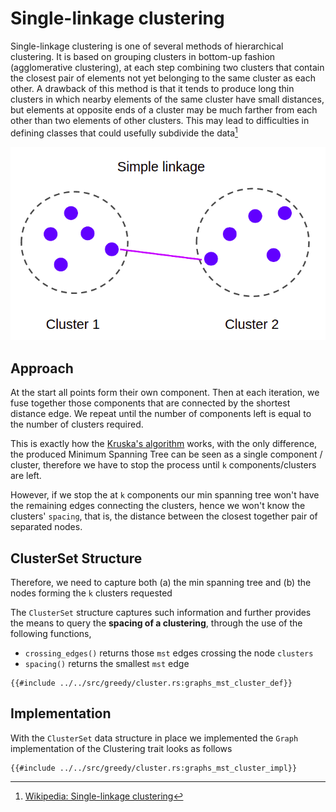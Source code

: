 # Single-linkage clustering
Single-linkage clustering is one of several methods of hierarchical clustering. It is based on grouping clusters in bottom-up fashion (agglomerative clustering), at each step combining two clusters that contain the closest pair of elements not yet belonging to the same cluster as each other. A drawback of this method is that it tends to produce long thin clusters in which nearby elements of the same cluster have small distances, but elements at opposite ends of a cluster may be much farther from each other than two elements of other clusters. This may lead to difficulties in defining classes that could usefully subdivide the data[^note]

![](img/definitive-guide-to-hierarchical-clustering-with-python-and-scikit-learn-11.webp)

## Approach
At the start all points form their own component. Then at each iteration, we fuse together those components that are connected by the shortest distance edge. We repeat until the number of components left is equal to the number of clusters required.

This is exactly how the [Kruska's algorithm](graph_mst_kruskal.md) works, with the only difference, the produced Minimum Spanning Tree can be seen as a single component / cluster, therefore we have to stop the process until `k` components/clusters are left.

However, if we stop the at `k` components our min spanning tree won't have the remaining edges connecting the clusters, hence we won't know the clusters' `spacing`, that is, the distance between the closest together pair of separated nodes.

## ClusterSet Structure
Therefore, we need to capture both (a) the min spanning tree and (b) the nodes forming the `k` clusters requested

The `ClusterSet` structure captures such information and further provides the means to query the **spacing of a clustering**, through the use of the following functions, 
* `crossing_edges()` returns those `mst` edges crossing the node `clusters`
* `spacing()` returns the smallest `mst` edge
```rust,no_run,noplayground
{{#include ../../src/greedy/cluster.rs:graphs_mst_cluster_def}}
```

## Implementation
With the `ClusterSet` data structure in place we implemented the `Graph` implementation of the Clustering trait looks as follows
```rust,no_run,noplayground
{{#include ../../src/greedy/cluster.rs:graphs_mst_cluster_impl}}
```

[^note]:[Wikipedia: Single-linkage clustering](https://en.wikipedia.org/wiki/Single-linkage_clustering)